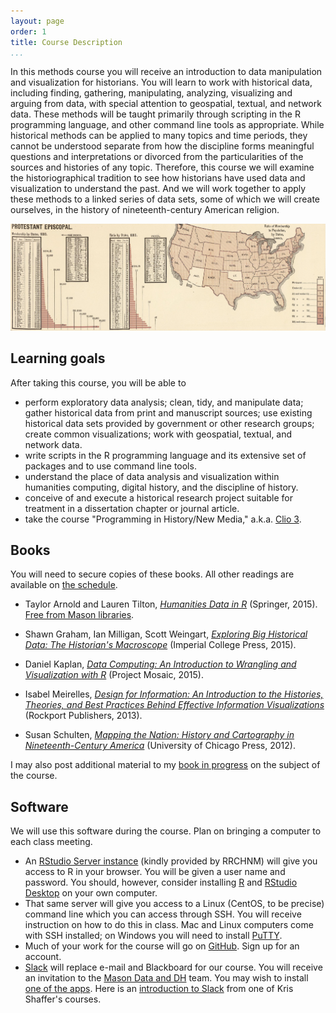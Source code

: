 ```yaml
---
layout: page
order: 1
title: Course Description
...
```


In this methods course you will receive an introduction to data manipulation and visualization for historians. You will learn to work with historical data, including finding, gathering, manipulating, analyzing, visualizing and arguing from data, with special attention to geospatial, textual, and network data. These methods will be taught primarily through scripting in the R programming language, and other command line tools as appropriate. While historical methods can be applied to many topics and time periods, they cannot be understood separate from how the discipline forms meaningful questions and interpretations or divorced from the particularities of the sources and histories of any topic. Therefore, this course we will examine the historiographical tradition to see how historians have used data and visualization to understand the past. And we will work together to apply these methods to a linked series of data sets, some of which we will create ourselves, in the history of nineteenth-century American religion.

![Detail of denominational statistics for the Protestant Episcopal Church in 1880 from Fletcher W. Hewes and Henry Gannet, *Scribner's Statistical Atlas of the United States Showing by Graphic Methods Their Present Condition and Their Political, Social and Industrial Development* (New York: Charles Scribner's Sons, 1883), [plate 59](http://www.davidrumsey.com/luna/servlet/s/ekkrjp). Courtesy of the David Rumsey Map Collection.](img/protestant-episcopal.jpg)

## Learning goals

After taking this course, you will be able to

-   perform exploratory data analysis; clean, tidy, and manipulate data; gather historical data from print and manuscript sources; use existing historical data sets provided by government or other research groups; create common visualizations; work with geospatial, textual, and network data.
-   write scripts in the R programming language and its extensive set of packages and to use command line tools.
-   understand the place of data analysis and visualization within humanities computing, digital history, and the discipline of history.
-   conceive of and execute a historical research project suitable for treatment in a dissertation chapter or journal article.
-   take the course "Programming in History/New Media," a.k.a. [Clio 3](http://lincolnmullen.com/courses/clio3.2014/).

## Books

You will need to secure copies of these books. All other readings are available on [the schedule](schedule/).

-   Taylor Arnold and Lauren Tilton, *[Humanities Data in R](http://humanitiesdata.org/)* (Springer, 2015). [Free from Mason libraries](http://link.springer.com.mutex.gmu.edu/book/10.1007%2F978-3-319-20702-5).

-   Shawn Graham, Ian Milligan, Scott Weingart, *[Exploring Big Historical Data: The Historian's Macroscope](http://www.themacroscope.org/2.0/)* (Imperial College Press, 2015).

-   Daniel Kaplan, *[Data Computing: An Introduction to Wrangling and Visualization with R](http://data-computing.org/)* (Project Mosaic, 2015).

-   Isabel Meirelles, *[Design for Information: An Introduction to the Histories, Theories, and Best Practices Behind Effective Information Visualizations](http://isabelmeirelles.com/book-design-for-information/)* (Rockport Publishers, 2013).

-   Susan Schulten, *[Mapping the Nation: History and Cartography in Nineteenth-Century America](http://www.mappingthenation.com/)* (University of Chicago Press, 2012).

I may also post additional material to my [book in progress](http://lincolnmullen.com/projects/dh-r/) on the subject of the course.

## Software

We will use this software during the course. Plan on bringing a computer to each class meeting.

-   An [RStudio Server instance](http://rstudio.chnm.org/) (kindly provided by RRCHNM) will give you access to R in your browser. You will be given a user name and password. You should, however, consider installing [R](https://cran.rstudio.com/) and [RStudio Desktop](https://www.rstudio.com/products/rstudio/#Desktop) on your own computer.
-   That same server will give you access to a Linux (CentOS, to be precise) command line which you can access through SSH. You will receive instruction on how to do this in class. Mac and Linux computers come with SSH installed; on Windows you will need to install [PuTTY](http://www.putty.org/).
-   Much of your work for the course will go on [GitHub](https://github.com/). Sign up for an account.
-   [Slack](https://slack.com/) will replace e-mail and Blackboard for our course. You will receive an invitation to the [Mason Data and DH](https://dataanddh.slack.com/) team. You may wish to install [one of the apps](https://slack.com/downloads). Here is an [introduction to Slack](https://vimeo.com/133692325) from one of Kris Shaffer's courses.
